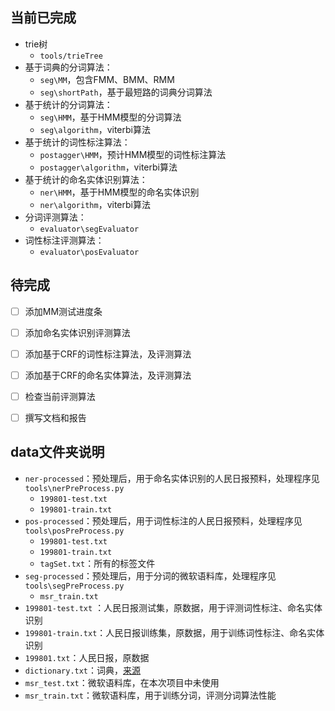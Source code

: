 ## 当前已完成

* trie树
  * `tools/trieTree`
* 基于词典的分词算法：
  * `seg\MM`，包含FMM、BMM、RMM
  * `seg\shortPath`，基于最短路的词典分词算法
* 基于统计的分词算法：
  * `seg\HMM`，基于HMM模型的分词算法
  * `seg\algorithm`，viterbi算法
* 基于统计的词性标注算法：
  * `postagger\HMM`，预计HMM模型的词性标注算法
  * `postagger\algorithm`，viterbi算法
* 基于统计的命名实体识别算法：
  * `ner\HMM`，基于HMM模型的命名实体识别
  * `ner\algorithm`，viterbi算法
* 分词评测算法：
  * `evaluator\segEvaluator`
* 词性标注评测算法：
  * `evaluator\posEvaluator`



## 待完成

- [ ] 添加MM测试进度条
- [ ] 添加命名实体识别评测算法
- [ ] 添加基于CRF的词性标注算法，及评测算法
- [ ] 添加基于CRF的命名实体算法，及评测算法
- [ ] 检查当前评测算法
- [ ] 撰写文档和报告





## data文件夹说明

* `ner-processed`：预处理后，用于命名实体识别的人民日报预料，处理程序见`tools\nerPreProcess.py`
  * `199801-test.txt`
  * `199801-train.txt`
* `pos-processed`：预处理后，用于词性标注的人民日报预料，处理程序见`tools\posPreProcess.py`
  * `199801-test.txt`
  * `199801-train.txt`
  * `tagSet.txt`：所有的标签文件
* `seg-processed`：预处理后，用于分词的微软语料库，处理程序见`tools\segPreProcess.py`
  * `msr_train.txt`
* `199801-test.txt` ：人民日报测试集，原数据，用于评测词性标注、命名实体识别
* `199801-train.txt`：人民日报训练集，原数据，用于训练词性标注、命名实体识别
* `199801.txt`：人民日报，原数据
* `dictionary.txt`：词典，[来源](https://github.com/0612800232/HanLP/blob/master/data/dictionary/CoreNatureDictionary.mini.txt)
* `msr_test.txt`：微软语料库，在本次项目中未使用
* `msr_train.txt`：微软语料库，用于训练分词，评测分词算法性能

